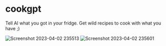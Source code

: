 # cookgpt
Tell AI what you got in your fridge. Get wild recipes to cook with what you have ;)


![Screenshot 2023-04-02 235513](https://user-images.githubusercontent.com/57835412/229406864-0a6e2b6a-b4ca-47fb-a0ab-ef18c2e53451.png)
![Screenshot 2023-04-02 235601](https://user-images.githubusercontent.com/57835412/229406872-01f6b439-a78b-41d8-a07c-aa471b8bf3ea.png)
